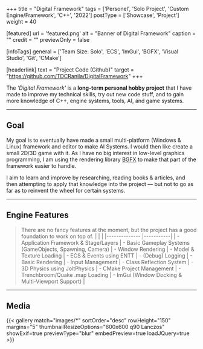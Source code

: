 +++
title = "Digital Framework"
tags = ['Personel', 'Solo Project', 'Custom Engine/Framework', 'C++', '2022']
postType = ['Showcase', 'Project']
weight = 40

[featured]
  url = 'featured.png'
  alt = "Banner of Digital Framework"
  caption = ""
  credit = ""
  previewOnly = false

[infoTags]
  general = ['Team Size: Solo', 'ECS', 'ImGui', 'BGFX', 'Visual Studio', 'Git', 'CMake']

[headerlink]
  text = "Project Code (Github)"
  target = "https://github.com/TDCRanila/DigitalFramework"
+++

The *'Digital Framework'* is a **long-term personal   hobby project** that I have made to improve my technical skills, try out new code stuff, and to gain more knowledge of C++, engine systems, tools, AI, and game systems. <!--more--> 

---

## Goal

My goal is to eventually have made a small multi-platform (Windows & Linux) framework and editor to make AI Systems. I would then like create a small 2D/3D game with it. 
As I have no big interest in low-level graphics programming, I am using the rendering library [BGFX](https://github.com/bkaradzic/bgfx) to make that part of the framework easier to handle. 

I aim to learn and improve by researching, reading books & articles, and then attempting to apply that knowledge into the project — but not to go as far as to reinvent the wheel for certain systems.

---

## Engine Features
> There are no fancy features at the moment, but the project has a good foundation to work on top of.
|  |  |
|--------------                                       |-----------|
| - Application Framework & Stage/Layers              | - Basic Gameplay Systems (GameObjects, Spawning, Camera)
| - Window Rendering                                  | - Model & Texture Loading
| - ECS & Events using ENTT                           | - (Debug) Logging
| - Basic Rendering                                   | - Input Management
| - Class Reflection System                           | - 3D Physics using JoltPhysics
| - CMake Project Management                          | - Trenchbroom/Quake .map Loading
| - ImGui (Window Docking & Multi-Viewport Support)   | 

---

## Media

{{< gallery match="images/*" sortOrder="desc" rowHeight="150" margins="5" thumbnailResizeOptions="600x600 q90 Lanczos" showExif=true previewType="blur" embedPreview=true loadJQuery=true >}}
